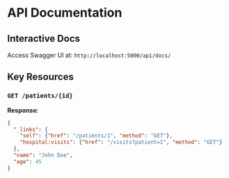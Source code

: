 # API Documentation

## Interactive Docs
Access Swagger UI at: `http://localhost:5000/api/docs/`

## Key Resources
### `GET /patients/{id}`
**Response**:
```json
{
  "_links": {
    "self": {"href": "/patients/1", "method": "GET"},
    "hospital:visits": {"href": "/visits?patient=1", "method": "GET"}
  },
  "name": "John Doe",
  "age": 45
}
```
